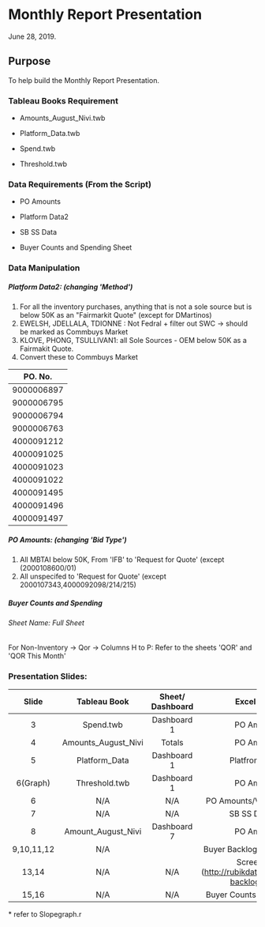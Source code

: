 # Monthly Report Presentation
 
June 28, 2019. 

## Purpose

To help build the Monthly Report Presentation. 

### Tableau Books Requirement
+ Amounts_August_Nivi.twb
- Platform_Data.twb
+ Spend.twb
- Threshold.twb


### Data Requirements (From the Script)
+ PO Amounts
- Platform Data2
+ SB SS Data
- Buyer Counts and Spending Sheet


### Data Manipulation
##### Platform Data2: (changing 'Method')
1. For all the inventory purchases, anything that is not a sole source but is below 50K as an "Fairmarkit Quote" (except for     DMartinos)
2. EWELSH, JDELLALA, TDIONNE : Not Fedral + filter out SWC -> should be marked as Commbuys Market
3. KLOVE, PHONG, TSULLIVAN1: all Sole Sources - OEM below 50K as a Fairmakit Quote.
4. Convert these to Commbuys Market
     
  | PO. No.  |  
|:---:|
|9000006897| 
|9000006795| 
|9000006794 | 
|9000006763|
|4000091212  |
|4000091025  |
|4000091023 |
|4000091022  |
|4000091495  |
|4000091496  |
|4000091497  |


##### PO Amounts: (changing 'Bid Type')
1. All MBTAI below 50K, From 'IFB' to 'Request for Quote' (except (2000108600/01)
2. All unspecifed to 'Request for Quote' (except 2000107343,4000092098/214/215)

##### Buyer Counts and Spending 
###### Sheet Name: Full Sheet
For Non-Inventory -> Qor -> Columns H to P: Refer to the sheets 'QOR' and 'QOR This Month'



### Presentation Slides:
|     Slide     |     Tableau Book    | Sheet/ Dashboard |   Excel Sheet   |
| :-------------: |:-------------------:| :----------------:|:----------------:|
|       3       |      Spend.twb      |    Dashboard 1   |   PO Amounts    |
|       4       | Amounts_August_Nivi |    Totals        |   PO Amounts    |
|       5       |    Platform_Data    |    Dashboard 1   | Platfrom_data2  | 
|    6(Graph)   |    Threshold.twb    |    Dashboard 1   |   PO Amounts    |
|       6       |         N/A         |       N/A        |PO Amounts/Vendors Sheet|
|       7       |         N/A         |       N/A        | SB SS Data File |
|       8       |  Amount_August_Nivi |    Dashboard 7   |   PO Amounts    |
|  9,10,11,12   |     N/A     |                  |Buyer Backlog (Silver Back)* |
|     13,14     |         N/A         |       N/A        |  Screenshot  (http://rubikdata3.com/buyer-backlogs.html) |
|     15,16     |         N/A         |    N/A  | Buyer Counts and Spending |


 \* refer to Slopegraph.r



